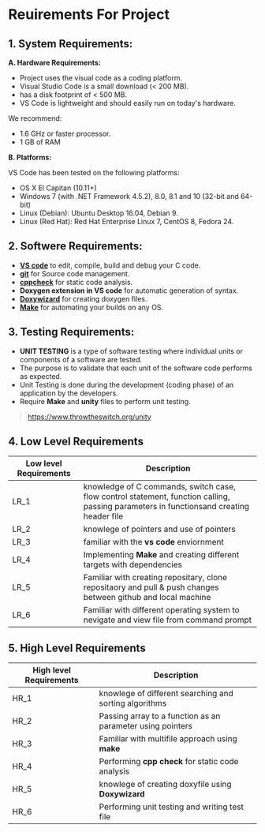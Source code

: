 # Reuirements For Project
  ## 1. System Requirements:
   __A. Hardware Requirements:__<br />
   * Project uses the visual code as a coding platform.
   * Visual Studio Code is a small download (< 200 MB).
   * has a disk footprint of < 500 MB.
   * VS Code is lightweight and should easily run on today's hardware.<br />
   
We recommend:

  * 1.6 GHz or faster processor.
  * 1 GB of RAM
  
  __B. Platforms:__<br />
  
   VS Code has been tested on the following platforms:
   * OS X El Capitan (10.11+)
   * Windows 7 (with .NET Framework 4.5.2), 8.0, 8.1 and 10 (32-bit and 64-bit)
   * Linux (Debian): Ubuntu Desktop 16.04, Debian 9.
   * Linux (Red Hat): Red Hat Enterprise Linux 7, CentOS 8, Fedora 24.

  ## 2. Softwere Requirements:

  * [__VS code__](https://code.visualstudio.com/download) to edit, compile, build and debug your C code.
  * [__git__](https://git-scm.com/downloads) for Source code management.
  * [__cppcheck__](http://cppcheck.sourceforge.net/) for static code analysis.
  * __Doxygen extension in VS code__ for automatic generation of syntax.
  * [__Doxywizard__](https://www.doxygen.nl/download.html) for creating doxygen files.
  * [__Make__](http://gnuwin32.sourceforge.net/packages/make.htm) for automating your builds on any OS.

  ## 3. Testing Requirements:
  
  * __UNIT TESTING__ is a type of software testing where individual units or components of a software are tested.
  * The purpose is to validate that each unit of the software code performs as expected. 
  * Unit Testing is done during the development (coding phase) of an application by the developers.
  * Require __Make__ and __unity__ files to perform unit testing.
 > https://www.throwtheswitch.org/unity

  ## 4. Low Level Requirements
  
  | Low level Requirements | Description |
| --- | --- |
| LR_1 | knowledge of C commands, switch case, flow control statement, function calling, passing parameters in functionsand creating header file |
| LR_2 | knowlege of pointers and use of pointers |
| LR_3 | familiar with the __vs code__ enviornment |
| LR_4 | Implementing __Make__ and creating different targets with dependencies |
| LR_5 | Familiar with creating repositary, clone repositaory and pull & push changes between github and local machine |
| LR_6 | Familiar with different operating system to nevigate and view file from command prompt |

  ## 5. High Level Requirements
  
  | High level Requirements | Description |
| --- | --- |
| HR_1 | knowlege of different searching and sorting algorithms |
| HR_2 | Passing array to a function as an parameter using pointers |
| HR_3 | Familiar with multifile approach using __make__ |
| HR_4 | Performing __cpp check__ for static code analysis |
| HR_5 | knowlege of creating doxyfile using __Doxywizard__ |
| HR_6 | Performing unit testing and writing test file |
  
  
  